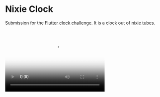 # Nixie Clock

Submission for the [Flutter clock challenge](https://flutter.dev/clock). It is a clock out of [nixie tubes](https://en.wikipedia.org/wiki/Nixie_tube).

<video src="nixie_clock_showcase.mov" poster="nixie_clock_screen.png" width="320" height="200" controls preload></video>

